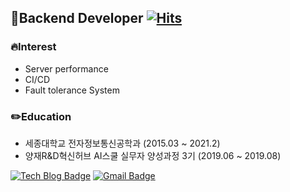 ## :seedling:Backend Developer [![Hits](https://hits.seeyoufarm.com/api/count/incr/badge.svg?url=https%3A%2F%2Fgithub.com%2FJunHyeok96&count_bg=%2379C83D&title_bg=%23555555&icon=&icon_color=%23E7E7E7&title=hits&edge_flat=false)](https://hits.seeyoufarm.com)

### :fire:Interest

- Server performance
- CI/CD
- Fault tolerance System

### :pencil2:Education
- 세종대학교 전자정보통신공학과 (2015.03 ~ 2021.2)
- 양재R&D혁신허브 AI스쿨 실무자 양성과정 3기 (2019.06 ~ 2019.08)

[![Tech Blog Badge](http://img.shields.io/badge/-Tech%20blog-black?style=flat-square&logo=github&link=https://zzsza.github.io/)](https://jgrammer.tistory.com/)
[![Gmail Badge](https://img.shields.io/badge/Gmail-d14836?style=flat-square&logo=Gmail&logoColor=white&link=mailto:snugyun01@gmail.com)](mailto:gurwns5580@gmail.com)


